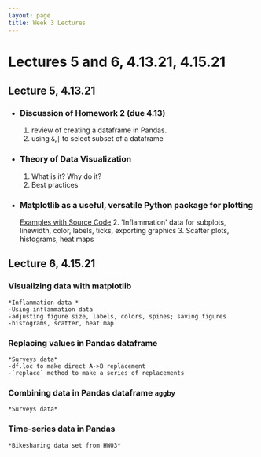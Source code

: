 ```yaml
---
layout: page
title: Week 3 Lectures
---
```


# Lectures 5 and 6, 4.13.21, 4.15.21

## Lecture 5, 4.13.21 

- ### Discussion of Homework 2 (due 4.13)
    1. review of creating a dataframe in Pandas.
    2. using `&`,`|` to select subset of a dataframe  

- ### Theory of Data Visualization
    1. What is it? Why do it?
    2. Best practices 

- ### Matplotlib as a useful, versatile Python package for plotting
    [Examples with Source Code](https://matplotlib.org/stable/gallery/index.html)
    2. 'Inflammation' data for subplots, linewidth, color, labels, ticks, exporting graphics
    3. Scatter plots, histograms, heat maps


## Lecture 6, 4.15.21

### Visualizing data with matplotlib
    *Inflammation data *
    -Using inflammation data
    -adjusting figure size, labels, colors, spines; saving figures
    -histograms, scatter, heat map
### Replacing values in Pandas dataframe
    *Surveys data*
    -df.loc to make direct A->B replacement
    -`replace` method to make a series of replacements
### Combining data in Pandas dataframe `aggby`
    *Surveys data*

### Time-series data in Pandas
    *Bikesharing data set from HW03*

